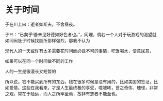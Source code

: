 # 关于时间

子在川上曰：逝者如斯夫，不舍昼夜。

子曰：“已矣乎!吾未见好德如好色者也。”，同理，倘若一个人对于玩游戏的渴望就如同闹肚子时候找厕所那样强烈，那我不认为

现代人的一天或许有太多需要花时间而必做不可的事情，吃饭喝水，便意尿意，

如果可以在同一个时间做不同的工作

人的一生是很漫长又短暂的

所以说，钱不能买到所有的东西，钱在很多时候是没有用的，比如美国的签证，比如爱情，这些在我看来，才是人生最终极的享受，噫嘘唏，世之奇伟、瑰怪，非常之观，常在于险远，而人之所罕至焉，故非有志者不能至也。